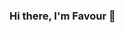 ### Hi there, I'm Favour 👋

<!--
**Fiyinfoluwa6/Fiyinfoluwa6** is a ✨ _special_ ✨ repository because its `README.md` (this file) appears on your GitHub profile.
=

#### I am a Data Scientist/Analyst with over 4 years of experience in the Financial Services, Telecoms, and Marketing Technology industries. My expertise lies in delivering value-driven insights to positively influence business decisions. I have a proven record of building and deploying machine learning models in production environments.

## About Me

🌐 Data Science and Analytics professional
🚀 Experienced in deploying machine learning models in production
💼 Industry experience: Financial Services, Telecoms, Marketing Technology

## Skills and Expertise

### Development

![Python](https://img.shields.io/badge/Python-3776AB?style=flat&logo=python&logoColor=white)
![Pyspark](https://img.shields.io/badge/Pyspark-874593?style=flat&logo=apache-spark&logoColor=white)

### Analytics and Visualization Tools

![SQL](https://img.shields.io/badge/SQL-4479A1?style=flat&logo=sql&logoColor=white)
![Quicksight](https://img.shields.io/badge/Quicksight-232F3E?style=flat&logo=amazon-aws&logoColor=white)
![PowerBI](https://img.shields.io/badge/PowerBI-F2C811?style=flat&logo=microsoft-power-bi&logoColor=white)
![MS Excel](https://img.shields.io/badge/MS%20Excel-217346?style=flat&logo=microsoft-excel&logoColor=white)
![Athena](https://img.shields.io/badge/Athena-2E87B4?style=flat&logo=amazon-aws&logoColor=white)

### Machine/Deep Learning

![Sagemaker](https://img.shields.io/badge/Sagemaker-29AAE3?style=flat&logo=amazon-aws&logoColor=white)
![Azure ML Studio](https://img.shields.io/badge/Azure%20ML%20Studio-0089D6?style=flat&logo=microsoft-azure&logoColor=white)
![MLflow](https://img.shields.io/badge/MLflow-025E8C?style=flat&logo=mlflow&logoColor=white)
![MLlib](https://img.shields.io/badge/MLlib-EB3C00?style=flat&logo=apache-spark&logoColor=white)
![Statsmodels](https://img.shields.io/badge/Statsmodels-8EA2E6?style=flat&logo=python&logoColor=white)
![Scikit Learn](https://img.shields.io/badge/Scikit%20Learn-F7931E?style=flat&logo=scikit-learn&logoColor=white)
![NLTK](https://img.shields.io/badge/NLTK-41BDF5?style=flat&logo=nltk&logoColor=white)
![Spacy](https://img.shields.io/badge/Spacy-09A3D5?style=flat&logo=spacy&logoColor=white)

### Big Data

![AWS Glue](https://img.shields.io/badge/AWS%20Glue-56549E?style=flat&logo=amazon-aws&logoColor=white)
![EMR](https://img.shields.io/badge/EMR-232F3E?style=flat&logo=apache-hadoop&logoColor=white)
![Redshift](https://img.shields.io/badge/Redshift-DC382D?style=flat&logo=amazon-aws&logoColor=white)
![S3](https://img.shields.io/badge/S3-569A31?style=flat&logo=amazon-s3&logoColor=white)
![RDS](https://img.shields.io/badge/RDS-1572B6?style=flat&logo=amazon-aws&logoColor=white)
![SQL Server](https://img.shields.io/badge/SQL%20Server-CC2927?style=flat&logo=microsoft-sql-server&logoColor=white)
![Azure Storages](https://img.shields.io/badge/Azure%20Storages-0089D6?style=flat&logo=microsoft-azure&logoColor=white)

### Model Deployment

![Fast API](https://img.shields.io/badge/Fast%20API-009688?style=flat&logo=fastapi&logoColor=white)
![Flask](https://img.shields.io/badge/Flask-000000?style=flat&logo=flask&logoColor=white)
![Docker](https://img.shields.io/badge/Docker-2496ED?style=flat&logo=docker&logoColor=white)
![Azure App Service](https://img.shields.io/badge/Azure%20App%20Service-0089D6?style=flat&logo=microsoft-azure&logoColor=white)
![Sagemaker Endpoints](https://img.shields.io/badge/Sagemaker%20Endpoints-29AAE3?style=flat&logo=amazon-aws&logoColor=white)
![Azure Functions](https://img.shields.io/badge/Azure%20Functions-0062AD?style=flat&logo=microsoft-azure&logoColor=white)
![Streamlit](https://img.shields.io/badge/Streamlit-FF4E66?style=flat&logo=streamlit&logoColor=white)
![EC2](https://img.shields.io/badge/EC2-232F3E?style=flat&logo=amazon-aws&logoColor=white)
![GitHub](https://img.shields.io/badge/GitHub-181717?style=flat&logo=github&logoColor=white)
![Azure DevOps](https://img.shields.io/badge/Azure%20DevOps-0078D7?style=flat&logo=azure-devops&logoColor=white)

Feel free to customize it further to better suit your personal style and preferences!

